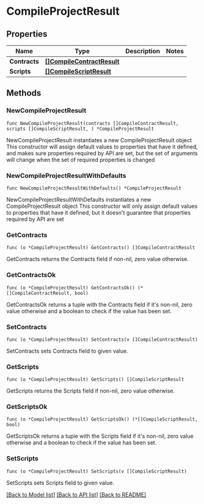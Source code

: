 # CompileProjectResult

## Properties

Name | Type | Description | Notes
------------ | ------------- | ------------- | -------------
**Contracts** | [**[]CompileContractResult**](CompileContractResult.md) |  | 
**Scripts** | [**[]CompileScriptResult**](CompileScriptResult.md) |  | 

## Methods

### NewCompileProjectResult

`func NewCompileProjectResult(contracts []CompileContractResult, scripts []CompileScriptResult, ) *CompileProjectResult`

NewCompileProjectResult instantiates a new CompileProjectResult object
This constructor will assign default values to properties that have it defined,
and makes sure properties required by API are set, but the set of arguments
will change when the set of required properties is changed

### NewCompileProjectResultWithDefaults

`func NewCompileProjectResultWithDefaults() *CompileProjectResult`

NewCompileProjectResultWithDefaults instantiates a new CompileProjectResult object
This constructor will only assign default values to properties that have it defined,
but it doesn't guarantee that properties required by API are set

### GetContracts

`func (o *CompileProjectResult) GetContracts() []CompileContractResult`

GetContracts returns the Contracts field if non-nil, zero value otherwise.

### GetContractsOk

`func (o *CompileProjectResult) GetContractsOk() (*[]CompileContractResult, bool)`

GetContractsOk returns a tuple with the Contracts field if it's non-nil, zero value otherwise
and a boolean to check if the value has been set.

### SetContracts

`func (o *CompileProjectResult) SetContracts(v []CompileContractResult)`

SetContracts sets Contracts field to given value.


### GetScripts

`func (o *CompileProjectResult) GetScripts() []CompileScriptResult`

GetScripts returns the Scripts field if non-nil, zero value otherwise.

### GetScriptsOk

`func (o *CompileProjectResult) GetScriptsOk() (*[]CompileScriptResult, bool)`

GetScriptsOk returns a tuple with the Scripts field if it's non-nil, zero value otherwise
and a boolean to check if the value has been set.

### SetScripts

`func (o *CompileProjectResult) SetScripts(v []CompileScriptResult)`

SetScripts sets Scripts field to given value.



[[Back to Model list]](../README.md#documentation-for-models) [[Back to API list]](../README.md#documentation-for-api-endpoints) [[Back to README]](../README.md)


